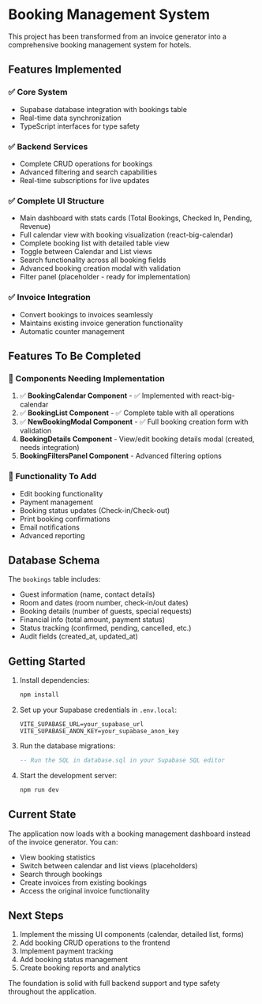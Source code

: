 # Booking Management System

This project has been transformed from an invoice generator into a comprehensive booking management system for hotels.

## Features Implemented

### ✅ Core System
- Supabase database integration with bookings table
- Real-time data synchronization
- TypeScript interfaces for type safety

### ✅ Backend Services
- Complete CRUD operations for bookings
- Advanced filtering and search capabilities
- Real-time subscriptions for live updates

### ✅ Complete UI Structure
- Main dashboard with stats cards (Total Bookings, Checked In, Pending, Revenue)
- Full calendar view with booking visualization (react-big-calendar)
- Complete booking list with detailed table view
- Toggle between Calendar and List views
- Search functionality across all booking fields
- Advanced booking creation modal with validation
- Filter panel (placeholder - ready for implementation)

### ✅ Invoice Integration
- Convert bookings to invoices seamlessly
- Maintains existing invoice generation functionality
- Automatic counter management

## Features To Be Completed

### 🔄 Components Needing Implementation
1. ✅ **BookingCalendar Component** - ✅ Implemented with react-big-calendar
2. ✅ **BookingList Component** - ✅ Complete table with all operations
3. ✅ **NewBookingModal Component** - ✅ Full booking creation form with validation
4. **BookingDetails Component** - View/edit booking details modal (created, needs integration)
5. **BookingFiltersPanel Component** - Advanced filtering options

### 🔄 Functionality To Add
- Edit booking functionality
- Payment management
- Booking status updates (Check-in/Check-out)
- Print booking confirmations
- Email notifications
- Advanced reporting

## Database Schema

The `bookings` table includes:
- Guest information (name, contact details)
- Room and dates (room number, check-in/out dates)
- Booking details (number of guests, special requests)
- Financial info (total amount, payment status)
- Status tracking (confirmed, pending, cancelled, etc.)
- Audit fields (created_at, updated_at)

## Getting Started

1. Install dependencies:
   ```bash
   npm install
   ```

2. Set up your Supabase credentials in `.env.local`:
   ```
   VITE_SUPABASE_URL=your_supabase_url
   VITE_SUPABASE_ANON_KEY=your_supabase_anon_key
   ```

3. Run the database migrations:
   ```sql
   -- Run the SQL in database.sql in your Supabase SQL editor
   ```

4. Start the development server:
   ```bash
   npm run dev
   ```

## Current State

The application now loads with a booking management dashboard instead of the invoice generator. You can:
- View booking statistics
- Switch between calendar and list views (placeholders)
- Search through bookings
- Create invoices from existing bookings
- Access the original invoice functionality

## Next Steps

1. Implement the missing UI components (calendar, detailed list, forms)
2. Add booking CRUD operations to the frontend
3. Implement payment tracking
4. Add booking status management
5. Create booking reports and analytics

The foundation is solid with full backend support and type safety throughout the application. 